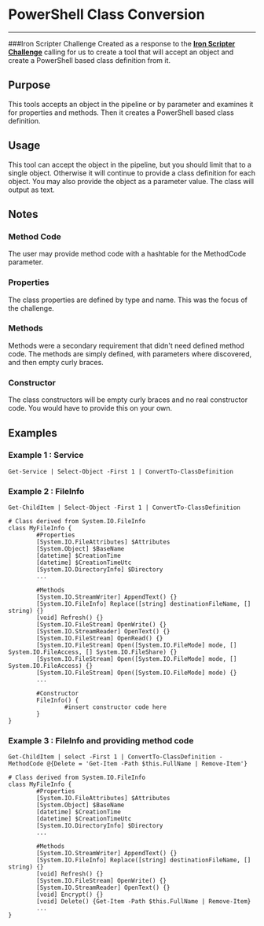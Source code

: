 # PowerShell Class Conversion
---
###Iron Scripter Challenge
Created as a response to the **[Iron Scripter Challenge](https://ironscripter.us/a-powershell-conversion-challenge/)** calling for us to create a tool that will accept an object and create a PowerShell based class definition from it.

## Purpose
This tools accepts an object in the pipeline or by parameter and examines it for properties and methods.  Then it creates a PowerShell based class definition.

## Usage
This tool can accept the object in the pipeline, but you should limit that to a single object.  Otherwise it will continue to provide a class definition for each object.  You may also provide the object as a parameter value.  The class will output as text.

## Notes

### Method Code
The user may provide method code with a hashtable for the MethodCode parameter.

### Properties
The class properties are defined by type and name.  This was the focus of the challenge.

### Methods
Methods were a secondary requirement that didn't need defined method code.  The methods are simply defined, with parameters where discovered, and then empty curly braces.

### Constructor
The class constructors will be empty curly braces and no real constructor code.  You would have to provide this on your own.

## Examples
### Example 1 : Service

```pwsh
Get-Service | Select-Object -First 1 | ConvertTo-ClassDefinition
```

### Example 2 : FileInfo

```pwsh
Get-ChildItem | Select-Object -First 1 | ConvertTo-ClassDefinition

# Class derived from System.IO.FileInfo
class MyFileInfo {
        #Properties
        [System.IO.FileAttributes] $Attributes
        [System.Object] $BaseName
        [datetime] $CreationTime
        [datetime] $CreationTimeUtc
        [System.IO.DirectoryInfo] $Directory
        ...

        #Methods
        [System.IO.StreamWriter] AppendText() {}
        [System.IO.FileInfo] Replace([string] destinationFileName, [] string) {}
        [void] Refresh() {}
        [System.IO.FileStream] OpenWrite() {}
        [System.IO.StreamReader] OpenText() {}
        [System.IO.FileStream] OpenRead() {}
        [System.IO.FileStream] Open([System.IO.FileMode] mode, [] System.IO.FileAccess, [] System.IO.FileShare) {}
        [System.IO.FileStream] Open([System.IO.FileMode] mode, [] System.IO.FileAccess) {}
        [System.IO.FileStream] Open([System.IO.FileMode] mode) {}
        ...

        #Constructor
        FileInfo() {
                #insert constructor code here
        }
}
```

### Example 3 : FileInfo and providing method code

```pwsh
Get-ChildItem | select -First 1 | ConvertTo-ClassDefinition -MethodCode @{Delete = 'Get-Item -Path $this.FullName | Remove-Item'}

# Class derived from System.IO.FileInfo
class MyFileInfo {
        #Properties
        [System.IO.FileAttributes] $Attributes
        [System.Object] $BaseName
        [datetime] $CreationTime
        [datetime] $CreationTimeUtc
        [System.IO.DirectoryInfo] $Directory
        ...

        #Methods
        [System.IO.StreamWriter] AppendText() {}
        [System.IO.FileInfo] Replace([string] destinationFileName, [] string) {}
        [void] Refresh() {}
        [System.IO.FileStream] OpenWrite() {}
        [System.IO.StreamReader] OpenText() {}
        [void] Encrypt() {}
        [void] Delete() {Get-Item -Path $this.FullName | Remove-Item}
        ...
}
```
